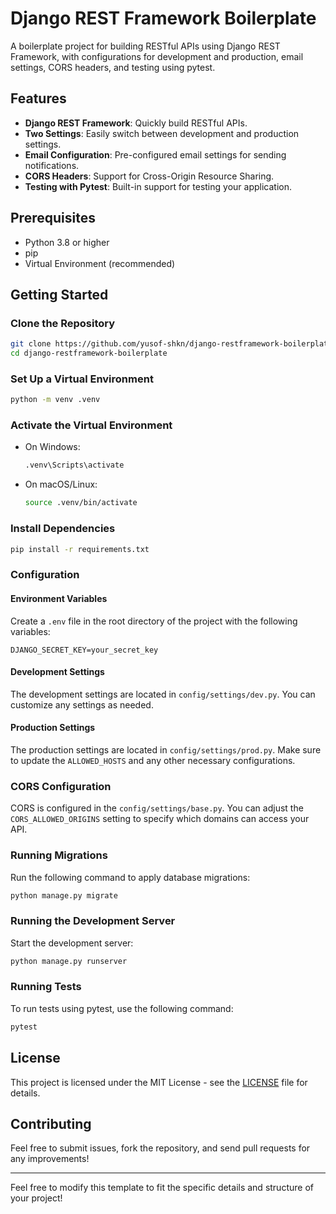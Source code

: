 
# Django REST Framework Boilerplate

A boilerplate project for building RESTful APIs using Django REST Framework, with configurations for development and production, email settings, CORS headers, and testing using pytest.

## Features

- **Django REST Framework**: Quickly build RESTful APIs.
- **Two Settings**: Easily switch between development and production settings.
- **Email Configuration**: Pre-configured email settings for sending notifications.
- **CORS Headers**: Support for Cross-Origin Resource Sharing.
- **Testing with Pytest**: Built-in support for testing your application.

## Prerequisites

- Python 3.8 or higher
- pip
- Virtual Environment (recommended)

## Getting Started

### Clone the Repository

```bash
git clone https://github.com/yusof-shkn/django-restframework-boilerplate.git
cd django-restframework-boilerplate
```

### Set Up a Virtual Environment

```bash
python -m venv .venv
```

### Activate the Virtual Environment

- On Windows:

  ```bash
  .venv\Scripts\activate
  ```

- On macOS/Linux:

  ```bash
  source .venv/bin/activate
  ```

### Install Dependencies

```bash
pip install -r requirements.txt
```

### Configuration

#### Environment Variables

Create a `.env` file in the root directory of the project with the following variables:

```
DJANGO_SECRET_KEY=your_secret_key
```

#### Development Settings

The development settings are located in `config/settings/dev.py`. You can customize any settings as needed.

#### Production Settings

The production settings are located in `config/settings/prod.py`. Make sure to update the `ALLOWED_HOSTS` and any other necessary configurations.

### CORS Configuration

CORS is configured in the `config/settings/base.py`. You can adjust the `CORS_ALLOWED_ORIGINS` setting to specify which domains can access your API.

### Running Migrations

Run the following command to apply database migrations:

```bash
python manage.py migrate
```

### Running the Development Server

Start the development server:

```bash
python manage.py runserver
```

### Running Tests

To run tests using pytest, use the following command:

```bash
pytest
```

## License

This project is licensed under the MIT License - see the [LICENSE](LICENSE) file for details.

## Contributing

Feel free to submit issues, fork the repository, and send pull requests for any improvements!

---

Feel free to modify this template to fit the specific details and structure of your project!
